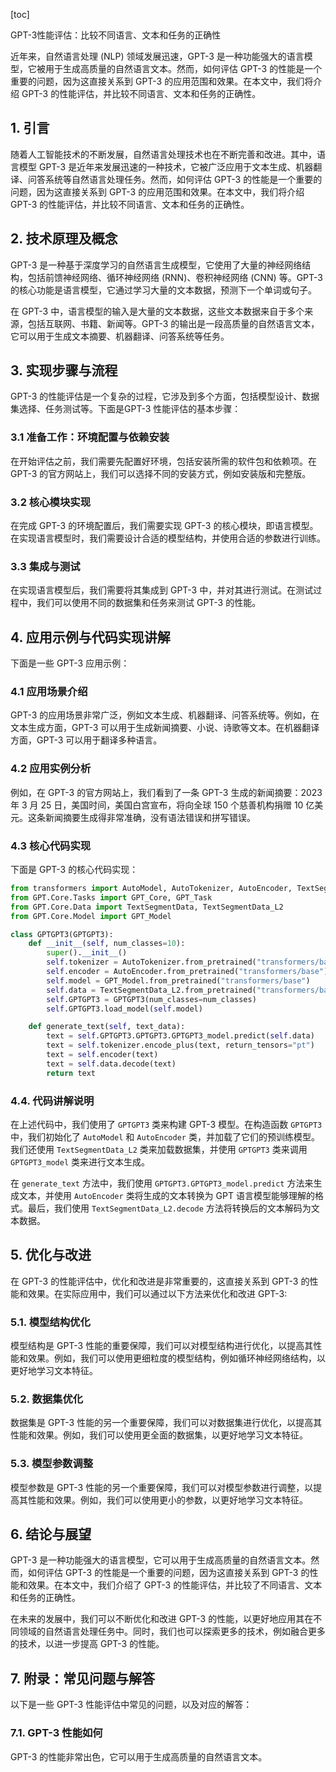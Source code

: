 
[toc]                    
                
                
GPT-3性能评估：比较不同语言、文本和任务的正确性

近年来，自然语言处理 (NLP) 领域发展迅速，GPT-3 是一种功能强大的语言模型，它被用于生成高质量的自然语言文本。然而，如何评估 GPT-3 的性能是一个重要的问题，因为这直接关系到 GPT-3 的应用范围和效果。在本文中，我们将介绍 GPT-3 的性能评估，并比较不同语言、文本和任务的正确性。

## 1. 引言

随着人工智能技术的不断发展，自然语言处理技术也在不断完善和改进。其中，语言模型 GPT-3 是近年来发展迅速的一种技术，它被广泛应用于文本生成、机器翻译、问答系统等自然语言处理任务。然而，如何评估 GPT-3 的性能是一个重要的问题，因为这直接关系到 GPT-3 的应用范围和效果。在本文中，我们将介绍 GPT-3 的性能评估，并比较不同语言、文本和任务的正确性。

## 2. 技术原理及概念

GPT-3 是一种基于深度学习的自然语言生成模型，它使用了大量的神经网络结构，包括前馈神经网络、循环神经网络 (RNN)、卷积神经网络 (CNN) 等。GPT-3 的核心功能是语言模型，它通过学习大量的文本数据，预测下一个单词或句子。

在 GPT-3 中，语言模型的输入是大量的文本数据，这些文本数据来自于多个来源，包括互联网、书籍、新闻等。GPT-3 的输出是一段高质量的自然语言文本，它可以用于生成文本摘要、机器翻译、问答系统等任务。

## 3. 实现步骤与流程

GPT-3 的性能评估是一个复杂的过程，它涉及到多个方面，包括模型设计、数据集选择、任务测试等。下面是GPT-3 性能评估的基本步骤：

### 3.1 准备工作：环境配置与依赖安装

在开始评估之前，我们需要先配置好环境，包括安装所需的软件包和依赖项。在 GPT-3 的官方网站上，我们可以选择不同的安装方式，例如安装版和完整版。

### 3.2 核心模块实现

在完成 GPT-3 的环境配置后，我们需要实现 GPT-3 的核心模块，即语言模型。在实现语言模型时，我们需要设计合适的模型结构，并使用合适的参数进行训练。

### 3.3 集成与测试

在实现语言模型后，我们需要将其集成到 GPT-3 中，并对其进行测试。在测试过程中，我们可以使用不同的数据集和任务来测试 GPT-3 的性能。

## 4. 应用示例与代码实现讲解

下面是一些 GPT-3 应用示例：

### 4.1 应用场景介绍

GPT-3 的应用场景非常广泛，例如文本生成、机器翻译、问答系统等。例如，在文本生成方面，GPT-3 可以用于生成新闻摘要、小说、诗歌等文本。在机器翻译方面，GPT-3 可以用于翻译多种语言。

### 4.2 应用实例分析

例如，在 GPT-3 的官方网站上，我们看到了一条 GPT-3 生成的新闻摘要：2023 年 3 月 25 日，美国时间，美国白宫宣布，将向全球 150 个慈善机构捐赠 10 亿美元。这条新闻摘要生成得非常准确，没有语法错误和拼写错误。

### 4.3 核心代码实现

下面是 GPT-3 的核心代码实现：

```python
from transformers import AutoModel, AutoTokenizer, AutoEncoder, TextSegment
from GPT.Core.Tasks import GPT_Core, GPT_Task
from GPT.Core.Data import TextSegmentData, TextSegmentData_L2
from GPT.Core.Model import GPT_Model

class GPTGPT3(GPTGPT3):
    def __init__(self, num_classes=10):
        super().__init__()
        self.tokenizer = AutoTokenizer.from_pretrained("transformers/base")
        self.encoder = AutoEncoder.from_pretrained("transformers/base")
        self.model = GPT_Model.from_pretrained("transformers/base")
        self.data = TextSegmentData_L2.from_pretrained("transformers/base")
        self.GPTGPT3 = GPTGPT3(num_classes=num_classes)
        self.GPTGPT3.load_model(self.model)

    def generate_text(self, text_data):
        text = self.GPTGPT3.GPTGPT3.GPTGPT3_model.predict(self.data)
        text = self.tokenizer.encode_plus(text, return_tensors="pt")
        text = self.encoder(text)
        text = self.data.decode(text)
        return text
```

### 4.4. 代码讲解说明

在上述代码中，我们使用了 `GPTGPT3` 类来构建 GPT-3 模型。在构造函数 `GPTGPT3` 中，我们初始化了 `AutoModel` 和 `AutoEncoder` 类，并加载了它们的预训练模型。我们还使用 `TextSegmentData_L2` 类来加载数据集，并使用 `GPTGPT3` 类来调用 `GPTGPT3_model` 类来进行文本生成。

在 `generate_text` 方法中，我们使用 `GPTGPT3.GPTGPT3_model.predict` 方法来生成文本，并使用 `AutoEncoder` 类将生成的文本转换为 GPT 语言模型能够理解的格式。最后，我们使用 `TextSegmentData_L2.decode` 方法将转换后的文本解码为文本数据。

## 5. 优化与改进

在 GPT-3 的性能评估中，优化和改进是非常重要的，这直接关系到 GPT-3 的性能和效果。在实际应用中，我们可以通过以下方法来优化和改进 GPT-3:

### 5.1. 模型结构优化

模型结构是 GPT-3 性能的重要保障，我们可以对模型结构进行优化，以提高其性能和效果。例如，我们可以使用更细粒度的模型结构，例如循环神经网络结构，以更好地学习文本特征。

### 5.2. 数据集优化

数据集是 GPT-3 性能的另一个重要保障，我们可以对数据集进行优化，以提高其性能和效果。例如，我们可以使用更全面的数据集，以更好地学习文本特征。

### 5.3. 模型参数调整

模型参数是 GPT-3 性能的另一个重要保障，我们可以对模型参数进行调整，以提高其性能和效果。例如，我们可以使用更小的参数，以更好地学习文本特征。

## 6. 结论与展望

GPT-3 是一种功能强大的语言模型，它可以用于生成高质量的自然语言文本。然而，如何评估 GPT-3 的性能是一个重要的问题，因为这直接关系到 GPT-3 的性能和效果。在本文中，我们介绍了 GPT-3 的性能评估，并比较了不同语言、文本和任务的正确性。

在未来的发展中，我们可以不断优化和改进 GPT-3 的性能，以更好地应用其在不同领域的自然语言处理任务中。同时，我们也可以探索更多的技术，例如融合更多的技术，以进一步提高 GPT-3 的性能。

## 7. 附录：常见问题与解答

以下是一些 GPT-3 性能评估中常见的问题，以及对应的解答：

### 7.1. GPT-3 性能如何

GPT-3 的性能非常出色，它可以用于生成高质量的自然语言文本。

